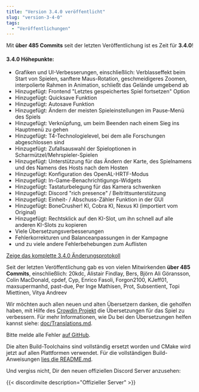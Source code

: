 ```yaml
---
title: "Version 3.4.0 veröffentlicht"
slug: "version-3-4-0"
tags:
  - "Veröffentlichungen"
---
```


Mit **über 485 Commits** seit der letzten Veröffentlichung ist es Zeit für **3.4.0**!

#### 3.4.0 Höhepunkte:

- Grafiken und UI-Verbesserungen, einschließlich: Verblasseffekt beim Start von Spielen, sanftere Maus-Rotation, geschmeidigeres Zoomen, interpolierte Rahmen in Animation, schließt das Gelände umgebend ab
- Hinzugefügt: Frontend "Letztes gespeichertes Spiel fortsetzen" Option
- Hinzugefügt: Quicksave Funktion
- Hinzugefügt: Autosave Funktion
- Hinzugefügt: Ändern der meisten Spieleinstellungen im Pause-Menü des Spiels
- Hinzugefügt: Verknüpfung, um beim Beenden nach einem Sieg ins Hauptmenü zu gehen
- Hinzugefügt: T4-Technologielevel, bei dem alle Forschungen abgeschlossen sind
- Hinzugefügt: Zufallsauswahl der Spieloptionen in Scharmützel/Mehrspieler-Spielen
- Hinzugefügt: Unterstützung für das Ändern der Karte, des Spielnamens und des Namens des Hosts nach dem Hosten
- Hinzugefügt: Konfiguration des OpenAL-HRTF-Modus
- Hinzugefügt: In-Game-Benachrichtigungs-Widgets
- Hinzugefügt: Tastaturbelegung für das Kamera schwenken
- Hinzugefügt: Discord "rich presence" / Beitrittsunterstützung
- Hinzugefügt: Einheit- / Abschuss-Zähler Funktion in der GUI
- Hinzugefügt: BoneCrusher! KI, Cobra KI, Nexus KI (importiert vom Original)
- Hinzugefügt: Rechtsklick auf den KI-Slot, um ihn schnell auf alle anderen KI-Slots zu kopieren
- Viele Übersetzungsverbesserungen
- Fehlerkorrekturen und Balanceanpassungen in der Kampagne
- und zu viele andere Fehlerbehebungen zum Auflisten

[Zeige das komplette 3.4.0 Änderungsprotokoll](https://github.com/Warzone2100/warzone2100/raw/3.4.0/ChangeLog)

Seit der letzten Veröffentlichung gab es von vielen Mitwirkenden **über 485 Commits**, einschließlich: 20kdc, Alistair Findlay, Bers, Björn Ali Göransson, Colin MacDonald, cpdef, Cyp, Enrico Fasoli, Forgon2100, KJeff01, maxsupermanhd, past-due, Per Inge Mathisen, Prot, Subsentient, Topi Miettinen, Vitya Andreev

Wir möchten auch allen neuen und alten Übersetzern danken, die geholfen haben, mit Hilfe des [Crowdin Projekt](https://crowdin.com/project/warzone2100) die Übersetzungen für das Spiel zu verbessern. Für mehr Informationen, wie Du bei den Übersetzungen helfen kannst siehe: [doc/Translations.md](https://github.com/Warzone2100/warzone2100/blob/master/doc/Translations.md#how-do-i-help-translate).

Bitte melde alle Fehler [auf GitHub](https://github.com/Warzone2100/warzone2100/issues).

Die alten Build-Toolchains sind vollständig ersetzt worden und CMake wird jetzt auf allen Plattformen verwendet. Für die vollständigen Build-Anweisungen [lies die README.md](https://github.com/Warzone2100/warzone2100/blob/3.4.0/README.md#how-to-build).

Und vergiss nicht, Dir den neuen offiziellen Discord Server anzusehen:

{{< discordinvite description="Offizieller Server" >}}
